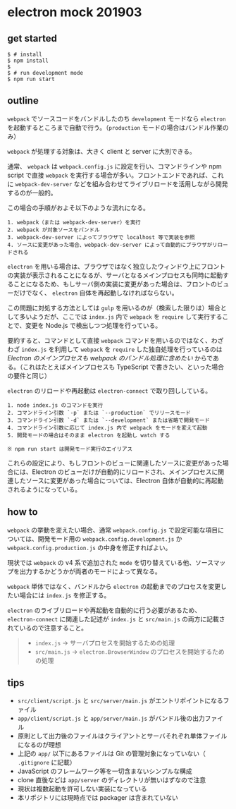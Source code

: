
# electron mock 201903

## get started

```
$ # install
$ npm install
$
$ # run development mode
$ npm run start
```

## outline

`webpack` でソースコードをバンドルしたのち `development` モードなら `electron` を起動するところまで自動で行う。（`production` モードの場合はバンドル作業のみ）

`webpack` が処理する対象は、大きく client と server に大別できる。

通常、 `webpack` は `webpack.config.js` に設定を行い、コマンドラインや npm script で直接 `webpack` を実行する場合が多い。フロントエンドであれば、これに `webpack-dev-server` などを組み合わせてライブリロードを活用しながら開発するのが一般的。

この場合の手順がおよそ以下のような流れになる。

```
1. webpack（または webpack-dev-server）を実行
2. webpack が対象ソースをバンドル
3. webpack-dev-server によってブラウザで localhost 等で実装を参照
4. ソースに変更があった場合、webpack-dev-server によって自動的にブラウザがリロードされる
```

`electron` を用いる場合は、ブラウザではなく独立したウィンドウ上にフロントの実装が表示されることになるが、サーバとなるメインプロセスも同時に起動することになるため、もしサーバ側の実装に変更があった場合は、フロントのビューだけでなく、 `electron` 自体を再起動しなければならない。

この問題に対処する方法としては `gulp` を用いるのが（検索した限りは）場合として多いようだが、ここでは `index.js` 内で `webpack` を `require` して実行することで、変更を Node.js で検出しつつ処理を行っている。

要約すると、コマンドとして直接 `webpack` コマンドを用いるのではなく、わざわざ `index.js` を利用して `webpack` を `require` した独自処理を行っているのは *Electron のメインプロセスも webpack のバンドル処理に含めたい* からである。（これはたとえばメインプロセスも TypeScript で書きたい、といった場合の要件と同じ）

`electron` のリロードや再起動は `electron-connect` で取り回ししている。

```
1. node index.js のコマンドを実行
2. コマンドライン引数 `-p` または `--production` でリリースモード
3. コマンドライン引数 `-d` または `--development` または省略で開発モード
4. コマンドライン引数に応じて index.js 内で webpack をモードを変えて起動
5. 開発モードの場合はそのまま electron を起動し watch する

※ npm run start は開発モード実行のエイリアス
```

これらの設定により、もしフロントのビューに関連したソースに変更があった場合には、Electron のビューだけが自動的にリロードされ、メインプロセスに関連したソースに変更があった場合については、Electron 自体が自動的に再起動されるようになっている。

## how to

`webpack` の挙動を変えたい場合、通常 `webpack.config.js` で設定可能な項目については、開発モード用の `webpack.config.development.js` か `webpack.config.production.js` の中身を修正すればよい。

現状では `webpack` の v4 系で追加された `mode` を切り替えている他、ソースマップを出力するかどうかが両者のモードによって異なる。

`webpack` 単体ではなく、バンドルから `electron` の起動までのプロセスを変更したい場合には `index.js` を修正する。

`electron` のライブリロードや再起動を自動的に行う必要があるため、 `electron-connect` に関連した記述が `index.js` と `src/main.js` の両方に記載されているので注意すること。

> * `index.js` → サーバプロセスを開始するための処理
> * `src/main.js` → `electron.BrowserWindow` のプロセスを開始するための処理

## tips

* `src/client/script.js` と `src/server/main.js` がエントリポイントになるファイル
* `app/client/script.js` と `app/server/main.js` がバンドル後の出力ファイル
* 原則として出力後のファイルはクライアントとサーバそれぞれ単体ファイルになるのが理想
* 上記の `app/` 以下にあるファイルは Git の管理対象になっていない（ `.gitignore` に記載）
* JavaScript のフレームワーク等を一切含まないシンプルな構成
* clone 直後などは `app/server` のディレクトリが無いはずなので注意
* 現状は複数起動を許可しない実装になっている
* 本リポジトリには現時点では packager は含まれていない



